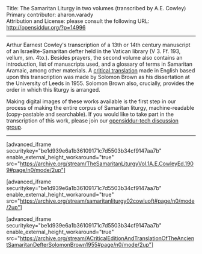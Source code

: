 <html>
<head></head>
<body>
Title: The Samaritan Liturgy in two volumes (transcribed by A.E. Cowley)<br />
Primary contributor: aharon.varady<br />
Attribution and License: please consult the following URL: <a href="http://opensiddur.org/?p=14996">http://opensiddur.org/?p=14996</a>
<p />
<hr />

Arthur Earnest Cowley's transcription of a 13th or 14th century manuscript of an Israelite-Samaritan defter held in the Vatican library (V 3. Ff. 193, vellum, sm. 4to.). Besides prayers, the second volume also contains an introduction, list of manuscripts used, and a glossary of terms in Samaritan Aramaic, among other materials. A <a href="http://etheses.whiterose.ac.uk/2196/">critical translation</a> made in English based upon this transcription was made by Solomon Brown as his dissertation at the University of Leeds in 1955. Solomon Brown also, crucially, provides the order in which this liturgy is arranged.

Making digital images of these works available is the first step in our process of making the entire corpus of Samaritan liturgy, machine-readable (copy-pastable and searchable). If you would like to take part in the transcription of this work, please join our <a href="https://groups.google.com/forum/#!forum/opensiddur-tech">opensiddur-tech discussion group</a>.

<hr />

[advanced_iframe securitykey="be1d939e6a1b36109171c7d5503b34cf9147aa7b" enable_external_height_workaround="true" src="https://archive.org/stream/TheSamaritanLiturgyVol.1A.E.CowleyEd.1909#page/n0/mode/2up"]

[advanced_iframe securitykey="be1d939e6a1b36109171c7d5503b34cf9147aa7b" enable_external_height_workaround="true" src="https://archive.org/stream/samaritanliturgy02cowluoft#page/n0/mode/2up"]

[advanced_iframe securitykey="be1d939e6a1b36109171c7d5503b34cf9147aa7b" enable_external_height_workaround="true" src="https://archive.org/stream/ACriticalEditionAndTranslationOfTheAncientSamaritanDefterSolomonBrown1955#page/n0/mode/2up"]


</body>
</html>